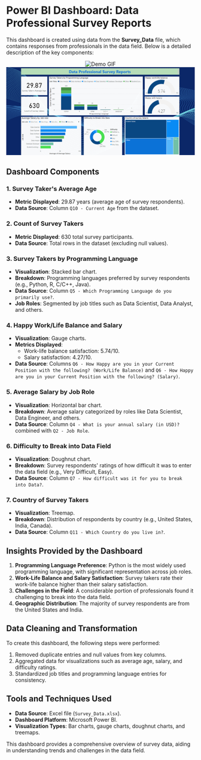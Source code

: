 # Power BI Dashboard: Data Professional Survey Reports

This dashboard is created using data from the **Survey_Data** file, which contains responses from professionals in the data field. Below is a detailed description of the key components:

<p align="center">
  <img src="media/demo.gif" alt="Demo GIF">
  <img src="image.png" alt="Performance Demo GIF">
</p>

## Dashboard Components

### 1. Survey Taker's Average Age
- **Metric Displayed**: 29.87 years (average age of survey respondents).
- **Data Source**: Column `Q10 - Current Age` from the dataset.

### 2. Count of Survey Takers
- **Metric Displayed**: 630 total survey participants.
- **Data Source**: Total rows in the dataset (excluding null values).

### 3. Survey Takers by Programming Language
- **Visualization**: Stacked bar chart.
- **Breakdown**: Programming languages preferred by survey respondents (e.g., Python, R, C/C++, Java).
- **Data Source**: Column `Q5 - Which Programming Language do you primarily use?`.
- **Job Roles**: Segmented by job titles such as Data Scientist, Data Analyst, and others.

### 4. Happy Work/Life Balance and Salary
- **Visualization**: Gauge charts.
- **Metrics Displayed**:
  - Work-life balance satisfaction: 5.74/10.
  - Salary satisfaction: 4.27/10.
- **Data Source**: Columns `Q6 - How Happy are you in your Current Position with the following? (Work/Life Balance)` and `Q6 - How Happy are you in your Current Position with the following? (Salary)`.

### 5. Average Salary by Job Role
- **Visualization**: Horizontal bar chart.
- **Breakdown**: Average salary categorized by roles like Data Scientist, Data Engineer, and others.
- **Data Source**: Column `Q4 - What is your annual salary (in USD)?` combined with `Q2 - Job Role`.

### 6. Difficulty to Break into Data Field
- **Visualization**: Doughnut chart.
- **Breakdown**: Survey respondents' ratings of how difficult it was to enter the data field (e.g., Very Difficult, Easy).
- **Data Source**: Column `Q7 - How difficult was it for you to break into Data?`.

### 7. Country of Survey Takers
- **Visualization**: Treemap.
- **Breakdown**: Distribution of respondents by country (e.g., United States, India, Canada).
- **Data Source**: Column `Q11 - Which Country do you live in?`.

## Insights Provided by the Dashboard
1. **Programming Language Preference**: Python is the most widely used programming language, with significant representation across job roles.
2. **Work-Life Balance and Salary Satisfaction**: Survey takers rate their work-life balance higher than their salary satisfaction.
3. **Challenges in the Field**: A considerable portion of professionals found it challenging to break into the data field.
4. **Geographic Distribution**: The majority of survey respondents are from the United States and India.

## Data Cleaning and Transformation
To create this dashboard, the following steps were performed:
1. Removed duplicate entries and null values from key columns.
2. Aggregated data for visualizations such as average age, salary, and difficulty ratings.
3. Standardized job titles and programming language entries for consistency.

## Tools and Techniques Used
- **Data Source**: Excel file (`Survey_Data.xlsx`).
- **Dashboard Platform**: Microsoft Power BI.
- **Visualization Types**: Bar charts, gauge charts, doughnut charts, and treemaps.

This dashboard provides a comprehensive overview of survey data, aiding in understanding trends and challenges in the data field.
